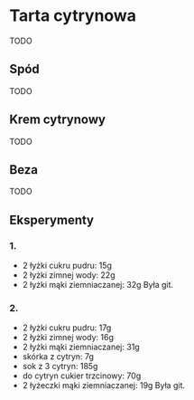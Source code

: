 # Tarta cytrynowa
TODO

## Spód
TODO

## Krem cytrynowy
TODO

## Beza
TODO

## Eksperymenty

### 1.
- 2 łyżki cukru pudru: 15g
- 2 łyżki zimnej wody: 22g
- 2 łyżki mąki ziemniaczanej: 32g
Była git.

### 2.
- 2 łyżki cukru pudru: 17g
- 2 łyżki zimnej wody: 16g
- 2 łyżki mąki ziemniaczanej: 31g
- skórka z cytryn: 7g
- sok z 3 cytryn: 185g
- do cytryn cukier trzcinowy: 70g
- 2 łyżeczki mąki ziemniaczanej: 19g
Była git.
